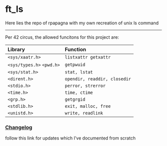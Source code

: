 # ft_ls
Here lies the repo of rpapagna with my own recreation of unix ls command

---

Per 42 circus, the allowed funcitons for this project are:

| Library        | Function      |
|:-------------- |:------------- |
| `<sys/xaatr.h>` | `listxattr getxattr` |
| `<sys/types.h>` `<pwd.h>` | `getpwuid` |
| `<sys/stat.h>` | `stat, lstat` |
| `<dirent.h>` | `opendir, readdir, closedir` |
| `<stdio.h>` | `perror, strerror` |
| `<time.h>` | `time, ctime` |
| `<grp.h>` | `getgrgid` |
| `<stdlib.h>` | `exit, malloc, free` |
| `<unistd.h>` | `write, readlink` |


### [Changelog]
[Changelog]: https://github.com/rpeepz/ft_ls/blob/master/CHANGELOG.md "updates"
follow this link for updates which I've documented from scratch